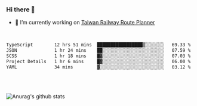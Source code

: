 ### Hi there 👋

- 🔭 I’m currently working on [Taiwan Railway Route Planner](https://github.com/Taiwan-Railway-Route-Planner)

<br/>

<!--START_SECTION:waka-->

```txt
TypeScript        12 hrs 51 mins  █████████████████▒░░░░░░░   69.33 %
JSON              1 hr 24 mins    ██░░░░░░░░░░░░░░░░░░░░░░░   07.59 %
SCSS              1 hr 18 mins    █▓░░░░░░░░░░░░░░░░░░░░░░░   07.03 %
Project Details   1 hr 6 mins     █▓░░░░░░░░░░░░░░░░░░░░░░░   06.00 %
YAML              34 mins         ▓░░░░░░░░░░░░░░░░░░░░░░░░   03.12 %
```

<!--END_SECTION:waka-->

<br/>
<br/>

![Anurag's github stats](https://github-readme-stats.vercel.app/api?username=DepickereSven&show_icons=true&theme=tokyonight)



<!--
**DepickereSven/DepickereSven** is a ✨ _special_ ✨ repository because its `README.md` (this file) appears on your GitHub profile.

Here are some ideas to get you started:

- 🔭 I’m currently working on ...
- 🌱 I’m currently learning ...
- 👯 I’m looking to collaborate on ...
- 🤔 I’m looking for help with ...
- 💬 Ask me about ...
- 📫 How to reach me: ...
- 😄 Pronouns: ...
- ⚡ Fun fact: ...
-->
